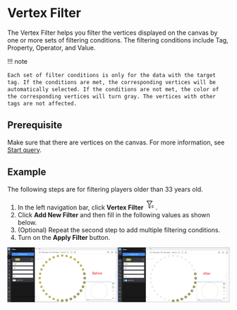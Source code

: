 # Vertex Filter 

The Vertex Filter helps you filter the vertices displayed on the canvas by one or more sets of filtering conditions. The filtering conditions include Tag, Property, Operator, and Value.

!!! note

    Each set of filter conditions is only for the data with the target tag. If the conditions are met, the corresponding vertices will be automatically selected. If the conditions are not met, the color of the corresponding vertices will turn gray. The vertices with other tags are not affected. 

## Prerequisite

Make sure that there are vertices on the canvas. For more information, see [Start query](ex-ug-query-exploration.md).

## Example

The following steps are for filtering players older than 33 years old. 

1. In the left navigation bar, click **Vertex Filter** ![node-filter](figs/nav-filter.png).
2. Click **Add New Filter** and then fill in the following values as shown below. 
3. (Optional) Repeat the second step to add multiple filtering conditions.
4. Turn on the **Apply Filter** button.

![vertex filtering](figs/node-filtering.png)
